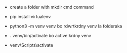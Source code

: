 - create a folder with mkdir cmd command

- pip install virtualenv

- python3 -m venv venv bo rdwrtkrdny venv la folderaka

- . venv/bin/activate bo active krdny venv

- venv\Scripts\activate

